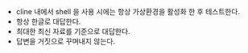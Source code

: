 - cline 내에서 shell 을 사용 시에는 항상 가상환경을 활성화 한 후 테스트한다.
- 항상 한글로 대답한다.
- 최대한 최신 자료를 기준으로 대답한다.
- 답변을 거짓으로 꾸며내지 않는다.